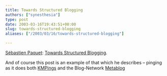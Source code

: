 ```yaml
---
title: Towards Structured Blogging
authors: ["synesthesia"]
type: post
date: 2003-03-16T19:43:51+00:00
slug: towards-structured-blogging 
aliases: ["/2003/03/16/towards-structured-blogging"]

---
```

[Sébastien Paquet][1]: [Towards Structured Blogging][2].

And of course this post is an example of that which he describes &#8211; pinging as it does both [KMPings][3] and the Blog-Network [Metablog][4]

 [1]: https://radio.weblogs.com/0110772/
 [2]: https://radio.weblogs.com/0110772/stories/2003/03/13/towardsStructuredBlogging.html
 [3]: https://www.highcontext.com/kmpings/
 [4]: https://www.blog-network.com/